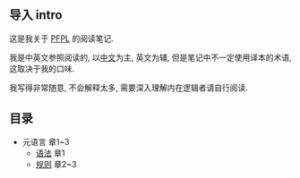 ## 导入 intro
这是我关于 [PFPL](https://dl.acm.org/doi/book/10.5555/3002812) 的阅读笔记.

我是中英文参照阅读的, 以[中文](https://item.jd.com/13727350.html)为主, 英文为辅, 
但是笔记中不一定使用译本的术语, 这取决于我的口味.

我写得非常随意, 不会解释太多, 
需要深入理解内在逻辑者请自行阅读.

## 目录
- 元语言 章1~3
  - [语法](./syntax.md) 章1
  - [规则](./rule.md) 章2~3
